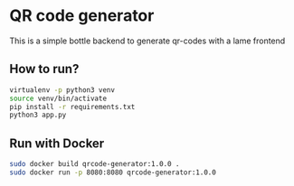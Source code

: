 # QR code generator
This is a simple bottle backend to generate qr-codes with a lame frontend

## How to run?
```bash
virtualenv -p python3 venv
source venv/bin/activate
pip install -r requirements.txt
python3 app.py
```

## Run with Docker
```bash
sudo docker build qrcode-generator:1.0.0 .
sudo docker run -p 8080:8080 qrcode-generator:1.0.0
```